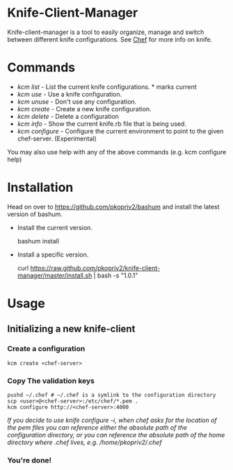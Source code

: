 # Knife-Client-Manager

Knife-client-manager is a tool to easily organize, manage and switch 
between different knife configurations. See [Chef](http://www.opscode.com/chef/)
for more info on knife.


# Commands 

* *kcm list* - List the current knife configurations. * marks current
* *kcm use* - Use a knife configuration.
* *kcm unuse* - Don't use any configuration. 
* *kcm create* - Create a new knife configuration.
* *kcm delete* - Delete a configuration
* *kcm info* - Show the current knife.rb file that is being used.
* *kcm configure* - Configure the current environment to point to the given chef-server.  (Experimental)

You may also use help with any of the above commands (e.g. kcm configure help)

# Installation

Head on over to https://github.com/pkopriv2/bashum and install the latest version of bashum. 

* Install the current version.
	
	bashum install  

* Install a specific version.

	curl https://raw.github.com/pkopriv2/knife-client-manager/master/install.sh | bash -s "1.0.1"

# Usage

## Initializing a new knife-client

### Create a configuration

	kcm create <chef-server>

### Copy The validation keys

	pushd ~/.chef # ~/.chef is a symlink to the configuration directory
	scp <user>@<chef-server>:/etc/chef/*.pem . 
	kcm configure http://<chef-server>:4000


_If you decide to use knife configure -i, when chef asks for the location of the pem files you 
can reference either the absolute path of the configuration directory, or you can 
reference the absolute path of the home directory where .chef lives, e.g. /home/pkopriv2/.chef_ 

### You're done!
